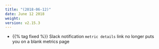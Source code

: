 ```yaml
---
title: "(2018-06-12)"
date: June 12 2018
weight:
version: v2.15.3
---
```


- {{% tag fixed %}} Slack notification `metric details` link no longer puts you on a blank metrics page
